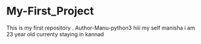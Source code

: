 # My-First_Project
This is my first repository . Author-Manu-python3
hiii my self manisha i am 23 year old currenty staying in kannad